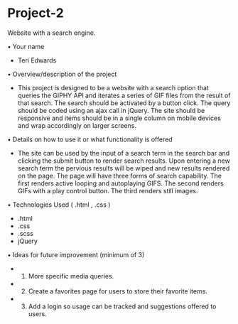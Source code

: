# Project-2
Website with a search engine.

• Your name

- Teri Edwards

• Overview/description of the project

- This project is designed to be a website with a search option that queries the GIPHY API and iterates a series of GIF files from the result of that search.  The search should be activated by a button click.  The query should be coded using an ajax call in jQuery.  The site should be responsive and items should be in a single column on mobile devices and wrap accordingly on larger screens.  

• Details on how to use it or what functionality is offered

- The site can be used by the input of a search term in the search bar and clicking the submit button to render search results.  Upon entering a new search term the pervious results will be wiped and new results rendered on the page.  The page will have three forms of search capability.  The first renders active looping and autoplaying GIFS.  The second renders GIFs with a play control button.  The third renders still images. 

• Technologies Used ( .html , .css )

- .html
- .css
- .scss
- jQuery

• Ideas for future improvement (minimum of 3)

- 1. More specific media queries.
- 2. Create a favorites page for users to store their favorite items.
- 3. Add a login so usage can be tracked and suggestions offered to users.  

